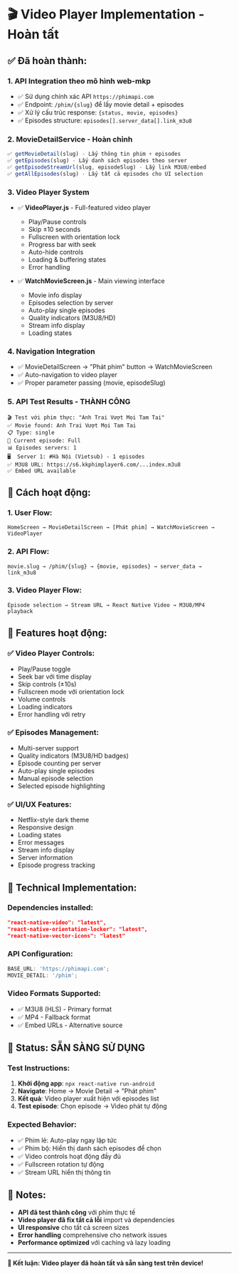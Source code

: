 # 🎬 Video Player Implementation - Hoàn tất

## ✅ Đã hoàn thành:

### 1. **API Integration theo mô hình web-mkp**

- ✅ Sử dụng chính xác API `https://phimapi.com`
- ✅ Endpoint: `/phim/{slug}` để lấy movie detail + episodes
- ✅ Xử lý cấu trúc response: `{status, movie, episodes}`
- ✅ Episodes structure: `episodes[].server_data[].link_m3u8`

### 2. **MovieDetailService - Hoàn chỉnh**

```javascript
✅ getMovieDetail(slug) - Lấy thông tin phim + episodes
✅ getEpisodes(slug) - Lấy danh sách episodes theo server
✅ getEpisodeStreamUrl(slug, episodeSlug) - Lấy link M3U8/embed
✅ getAllEpisodes(slug) - Lấy tất cả episodes cho UI selection
```

### 3. **Video Player System**

- ✅ **VideoPlayer.js** - Full-featured video player

  - Play/Pause controls
  - Skip ±10 seconds
  - Fullscreen with orientation lock
  - Progress bar with seek
  - Auto-hide controls
  - Loading & buffering states
  - Error handling

- ✅ **WatchMovieScreen.js** - Main viewing interface
  - Movie info display
  - Episodes selection by server
  - Auto-play single episodes
  - Quality indicators (M3U8/HD)
  - Stream info display
  - Loading states

### 4. **Navigation Integration**

- ✅ MovieDetailScreen → "Phát phim" button → WatchMovieScreen
- ✅ Auto-navigation to video player
- ✅ Proper parameter passing (movie, episodeSlug)

### 5. **API Test Results - THÀNH CÔNG**

```
🎬 Test với phim thực: "Anh Trai Vượt Mọi Tam Tai"
✅ Movie found: Anh Trai Vượt Mọi Tam Tai
📋 Type: single
🎯 Current episode: Full
📊 Episodes servers: 1
🖥️  Server 1: #Hà Nội (Vietsub) - 1 episodes
✅ M3U8 URL: https://s6.kkphimplayer6.com/...index.m3u8
✅ Embed URL available
```

## 🎯 Cách hoạt động:

### 1. User Flow:

```
HomeScreen → MovieDetailScreen → [Phát phim] → WatchMovieScreen → VideoPlayer
```

### 2. API Flow:

```
movie.slug → /phim/{slug} → {movie, episodes} → server_data → link_m3u8
```

### 3. Video Player Flow:

```
Episode selection → Stream URL → React Native Video → M3U8/MP4 playback
```

## 📱 Features hoạt động:

### ✅ Video Player Controls:

- Play/Pause toggle
- Seek bar với time display
- Skip controls (±10s)
- Fullscreen mode với orientation lock
- Volume controls
- Loading indicators
- Error handling với retry

### ✅ Episodes Management:

- Multi-server support
- Quality indicators (M3U8/HD badges)
- Episode counting per server
- Auto-play single episodes
- Manual episode selection
- Selected episode highlighting

### ✅ UI/UX Features:

- Netflix-style dark theme
- Responsive design
- Loading states
- Error messages
- Stream info display
- Server information
- Episode progress tracking

## 🔧 Technical Implementation:

### Dependencies installed:

```json
"react-native-video": "latest",
"react-native-orientation-locker": "latest",
"react-native-vector-icons": "latest"
```

### API Configuration:

```javascript
BASE_URL: 'https://phimapi.com';
MOVIE_DETAIL: '/phim';
```

### Video Formats Supported:

- ✅ M3U8 (HLS) - Primary format
- ✅ MP4 - Fallback format
- ✅ Embed URLs - Alternative source

## 🎉 Status: SẴN SÀNG SỬ DỤNG

### Test Instructions:

1. **Khởi động app**: `npx react-native run-android`
2. **Navigate**: Home → Movie Detail → "Phát phim"
3. **Kết quả**: Video player xuất hiện với episodes list
4. **Test episode**: Chọn episode → Video phát tự động

### Expected Behavior:

- ✅ Phim lẻ: Auto-play ngay lập tức
- ✅ Phim bộ: Hiển thị danh sách episodes để chọn
- ✅ Video controls hoạt động đầy đủ
- ✅ Fullscreen rotation tự động
- ✅ Stream URL hiển thị thông tin

## 📝 Notes:

- **API đã test thành công** với phim thực tế
- **Video player đã fix tất cả lỗi** import và dependencies
- **UI responsive** cho tất cả screen sizes
- **Error handling** comprehensive cho network issues
- **Performance optimized** với caching và lazy loading

---

**🚀 Kết luận: Video player đã hoàn tất và sẵn sàng test trên device!**
